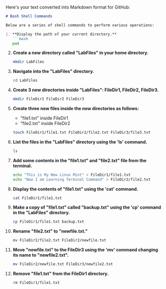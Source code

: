 Here's your text converted into Markdown format for GitHub:

```markdown
# Bash Shell Commands

Below are a series of shell commands to perform various operations:

1. **Display the path of your current directory.**
   ```bash
   pwd
   ```

2. **Create a new directory called "LabFiles" in your home directory.**
   ```bash
   mkdir LabFiles
   ```

3. **Navigate into the "LabFiles" directory.**
   ```bash
   cd LabFiles
   ```

4. **Create 3 new directories inside "LabFiles": FileDir1, FileDir2, FileDir3.**
   ```bash
   mkdir FileDir1 FileDir2 FileDir3
   ```

5. **Create three new files inside the new directories as follows:**
   - "file1.txt" inside FileDir1
   - "file2.txt" inside FileDir2
   ```bash
   touch FileDir1/file1.txt FileDir2/file2.txt FileDir3/file3.txt
   ```

6. **List the files in the "LabFiles" directory using the 'ls' command.**
   ```bash
   ls
   ```

7. **Add some contents in the "file1.txt" and "file2.txt" file from the terminal.**
   ```bash
   echo "This is My New Linux Mint" > FileDir1/file1.txt
   echo "Now I am Learning Terminal Command" > FileDir2/file2.txt
   ```

8. **Display the contents of "file1.txt" using the 'cat' command.**
   ```bash
   cat FileDir1/file1.txt
   ```

9. **Make a copy of "file1.txt" called "backup.txt" using the 'cp' command in the "LabFiles" directory.**
   ```bash
   cp FileDir1/file1.txt backup.txt
   ```

10. **Rename "file2.txt" to "newfile.txt."**
    ```bash
    mv FileDir2/file2.txt FileDir2/newfile.txt
    ```

11. **Move "newfile.txt" to the FileDir3 using the 'mv' command changing its name to "newfile2.txt".**
    ```bash
    mv FileDir2/newfile.txt FileDir3/newfile2.txt
    ```

12. **Remove "file1.txt" from the FileDir1 directory.**
    ```bash
    rm FileDir1/file1.txt
    ```
